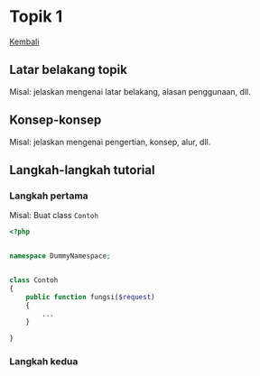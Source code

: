 # Topik 1

[Kembali](readme.md)

## Latar belakang topik

Misal: jelaskan mengenai latar belakang, alasan penggunaan, dll.

## Konsep-konsep

Misal: jelaskan mengenai pengertian, konsep, alur, dll.

## Langkah-langkah tutorial

### Langkah pertama

Misal: Buat class `Contoh`

```php
<?php


namespace DummyNamespace;


class Contoh
{
    public function fungsi($request)
    {
        ...
    }

}
```

### Langkah kedua
